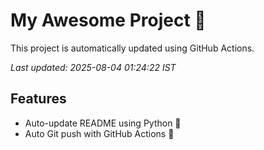 # My Awesome Project 🚀

This project is automatically updated using GitHub Actions.

_Last updated: 2025-08-04 01:24:22 IST_

## Features
- Auto-update README using Python 🐍
- Auto Git push with GitHub Actions 🤖
